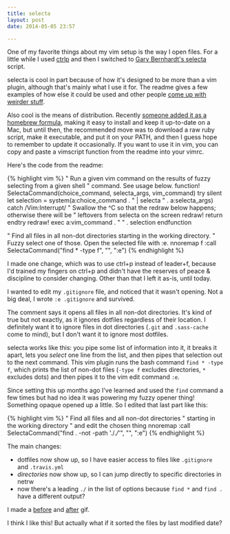 ```yaml
---
title: selecta
layout: post
date: 2014-05-05 23:57

---
```


One of my favorite things about my vim setup is the way I open files. For a little while I used [ctrlp][] and then I switched to [Gary Bernhardt's selecta][] script.

[ctrlp]: https://github.com/kien/ctrlp.vim
[Gary Bernhardt's selecta]: https://github.com/garybernhardt/selecta

selecta is cool in part because of how it's designed to be more than a vim plugin, although that's mainly what I use it for. The readme gives a few examples of how else it could be used and other people [come up with weirder stuff](https://twitter.com/JAH2488/status/459519248713666560).

Also cool is the means of distribution. Recently [someone added it as a homebrew formula](https://github.com/garybernhardt/selecta/issues/28), making it easy to install and keep it up-to-date on a Mac, but until then, the recommended move was to download a raw ruby script, make it executable, and put it on your PATH, and then I guess hope to remember to update it occasionally. If you want to use it in vim, you can copy and paste a vimscript function from the readme into your vimrc.

Here's the code from the readme:

{% highlight vim %}
" Run a given vim command on the results of fuzzy selecting from a given shell
" command. See usage below.
function! SelectaCommand(choice_command, selecta_args, vim_command)
  try
    silent let selection = system(a:choice_command . " | selecta " . a:selecta_args)
  catch /Vim:Interrupt/
    " Swallow the ^C so that the redraw below happens; otherwise there will be
    " leftovers from selecta on the screen
    redraw!
    return
  endtry
  redraw!
  exec a:vim_command . " " . selection
endfunction

" Find all files in all non-dot directories starting in the working directory.
" Fuzzy select one of those. Open the selected file with :e.
nnoremap <leader>f :call SelectaCommand("find * -type f", "", ":e")<cr>
{% endhighlight %}

I made one change, which was to use ctrl+p instead of leader+f, because I'd trained my fingers on ctrl+p and didn't have the reserves of peace & discipline to consider changing. Other than that I left it as-is, until today.

I wanted to edit my `.gitignore` file, and noticed that it wasn't opening. Not a big deal, I wrote `:e .gitignore` and survived.

The comment says it opens all files in all non-dot directories. It's kind of true but not exactly, as it ignores dotfiles regardless of their location. I definitely want it to ignore files in dot directories (`.git` and `.sass-cache` come to mind), but I don't want it to ignore most dotfiles.

selecta works like this: you pipe some list of information into it, it breaks it apart, lets you *select* one line from the list, and then pipes that selection out to the next command. This vim plugin runs the bash command `find * -type f`, which prints the list of non-dot files (`-type f` excludes directories, `*` excludes dots) and then pipes it to the vim edit command `:e`.

Since setting this up months ago I've learned and used the `find` command a few times but had no idea it was powering my fuzzy opener thing! Something opaque opened up a little. So I edited that last part like this:

{% highlight vim %}
" Find all files and all non-dot directories
" starting in the working directory
" and edit the chosen thing
nnoremap <c-p> :call SelectaCommand("find . -not -path './.*/*'", "", ":e")<cr>
{% endhighlight %}

The main changes:

* dotfiles now show up, so I have easier access to files like `.gitignore` and `.travis.yml`
* *directories* now show up, so I can jump directly to specific directories in netrw
* now there's a leading `./` in the list of options because `find *` and `find .` have a different output?

I made a [before][] and [after][] gif.

[before]: /img/selecta-before.gif
[after]: /img/selecta-after.gif

I think I like this! But actually what if it sorted the files by last modified date?
